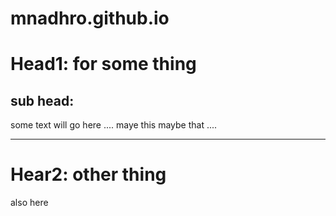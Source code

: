 # mnadhro.github.io

# Head1: for some thing
## sub head:
some text will go here ....
maye this maybe that ....
* * *


# Hear2: other thing
also here
